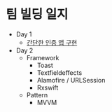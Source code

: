 # 팀 빌딩 일지
- Day 1  
  - <a href="https://github.com/KCH6937/SeSSACiOS/tree/master/Assignments/AuthApp/AuthApp">간단한 인증 앱 구현</a>
- Day 2
  - Framework
    - Toast
    - Textfieldeffects
    - Alamofire / URLSession
    - Rxswift
  - Pattern
    - MVVM
